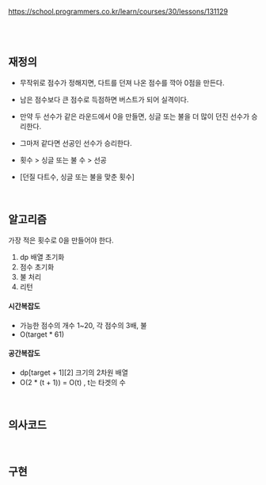https://school.programmers.co.kr/learn/courses/30/lessons/131129

<br><br>

## 재정의
- 무작위로 점수가 정해지면, 다트를 던져 나온 점수를 깍아 0점을 만든다.
- 남은 점수보다 큰 점수로 득점하면 버스트가 되어 실격이다.
- 만약 두 선수가 같은 라운드에서 0을 만들면, 싱글 또는 불을 더 많이 던진 선수가 승리한다.
- 그마저 같다면 선공인 선수가 승리한다.

- 횟수 > 싱글 또는 불 수 > 선공
- [던질 다트수, 싱글 또는 불을 맞춘 횟수]



<br>

## 알고리즘
가장 적은 횟수로 0을 만들어야 한다.
1. dp 배열 초기화
2. 점수 초기화
3. 불 처리
4. 리턴


#### 시간복잡도
- 가능한 점수의 개수  1~20, 각 점수의 3배, 불
- O(target * 61)

#### 공간복잡도
- dp[target + 1][2] 크기의 2차원 배열
- O(2 * (t + 1)) = O(t) , t는 타겟의 수
<br>

## 의사코드





<br>

## 구현
